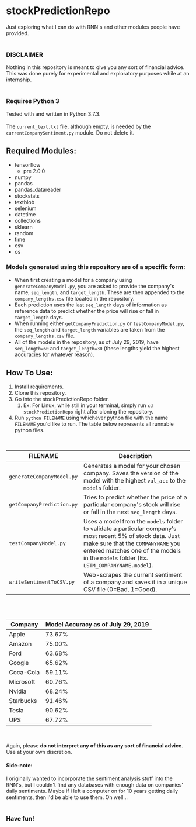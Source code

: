 # stockPredictionRepo
Just exploring what I can do with RNN's and other modules people have provided.</br>
</br>

### DISCLAIMER
Nothing in this repository is meant to give you any sort of financial advice.</br>
This was done purely for experimental and exploratory purposes while at an internship.</br>
</br>

### Requires Python 3
Tested with and written in Python 3.7.3.</br>
</br>
The `current_text.txt` file, although empty, is needed by the `currentCompanySentiment.py` module. Do not delete it.

## Required Modules:
* tensorflow
  * pre 2.0.0
* numpy
* pandas
* pandas_datareader
* stockstats
* textblob
* selenium
* datetime
* collections
* sklearn
* random
* time
* csv
* os

### Models generated using this repository are of a specific form:
* When first creating a model for a company using `generateCompanyModel.py`, you are asked to provide the company's name, `seq_length`, and `target_length`. These are then appended to the `company_lengths.csv` file located in the repository.
* Each prediction uses the last `seq_length` days of information as reference data to predict whether the price will rise or fall in `target_length` days.
* When running either `getCompanyPrediction.py` or `testCompanyModel.py`, the `seq_length` and `target_length` variables are taken from the `company_lengths.csv` file.
* All of the models in the repository, as of July 29, 2019, have `seq_length=60` and `target_length=30` (these lengths yield the highest accuracies for whatever reason).

## How To Use:
1. Install requirements.
1. Clone this repository.
1. Go into the stockPredictionRepo folder.
   1. Ex: For Linux, while still in your terminal, simply run `cd stockPredictionRepo` right after cloning the repository.
1. Run `python FILENAME` using whichever python file with the name `FILENAME` you'd like to run. The table below represents all runnable python files.
</br>

| FILENAME | Description |
| -------- | ----------- |
| `generateCompanyModel.py` | Generates a model for your chosen company. Saves the version of the model with the highest `val_acc` to the `models` folder. |
| `getCompanyPrediction.py` | Tries to predict whether the price of a particular company's stock will rise or fall in the next `seq_length` days. |
| `testCompanyModel.py` | Uses a model from the `models` folder to validate a particular company's most recent 5% of stock data. Just make sure that the `COMPANYNAME` you entered matches one of the models in the `models` folder (Ex. `LSTM_COMPANYNAME.model`). |
| `writeSentimentToCSV.py` | Web-scrapes the current sentiment of a company and saves it in a unique CSV file (0=Bad, 1=Good). |
</br>
</br>

| Company | Model Accuracy as of July 29, 2019 |
| ------- | ---------------------------------- |
| Apple | 73.67% |
| Amazon | 75.00% |
| Ford | 63.68% |
| Google | 65.62% |
| Coca-Cola | 59.11% |
| Microsoft | 60.76% |
| Nvidia | 68.24% |
| Starbucks | 91.46% |
| Tesla | 90.62% |
| UPS | 67.72% |
</br>

Again, please __do not interpret any of this as any sort of financial advice__. Use at your own discretion.</br>

#### Side-note:
I originally wanted to incorporate the sentiment analysis stuff into the RNN's, but I couldn't find any databases with enough data on companies' daily sentiments. Maybe if i left a computer on for 10 years getting daily sentiments, then I'd be able to use them. Oh well...</br>
</br>

### Have fun!
